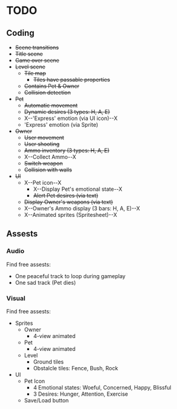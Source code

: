 # TODO

## Coding

* ~~Scene transitions~~
* ~~Title scene~~
* ~~Game over scene~~
* ~~Level scene~~
  * ~~Tile map~~
    * ~~Tiles have passable properties~~
  * ~~Contains Pet & Owner~~
  * ~~Collision detection~~
* ~~Pet~~
  * ~~Automatic movement~~
  * ~~Dynamic desires (3 types: H, A, E)~~
  * X--'Express' emotion (via UI icon)--X
  * 'Express' emotion (via Sprite)
* ~~Owner~~
  * ~~User movement~~
  * ~~User shooting~~
  * ~~Ammo inventory (3 types: H, A, E)~~
  * X--Collect Ammo--X
  * ~~Switch weapon~~
  * ~~Collision with walls~~
* ~~UI~~
  * X--Pet icon--X
    * X--Display Pet's emotional state--X
    * ~~Alert Pet desires (via text)~~
  * ~~Display Owner's weapons (via text)~~
  * X--Owner's Ammo display (3 bars: H, A, E)--X
  * X--Animated sprites (Spritesheet)--X

## Assests

### Audio

Find free assests:
* One peaceful track to loop during gameplay
* One sad track (Pet dies)

### Visual

Find free assests:
* Sprites
  * Owner
    * 4-view animated
  * Pet
    * 4-view animated
  * Level
    * Ground tiles
    * Obstalcle tiles: Fence, Bush, Rock
* UI
  * Pet Icon
    * 4 Emotional states: Woeful, Concerned, Happy, Blissful
    * 3 Desires: Hunger, Attention, Exercise
  * Save/Load button
